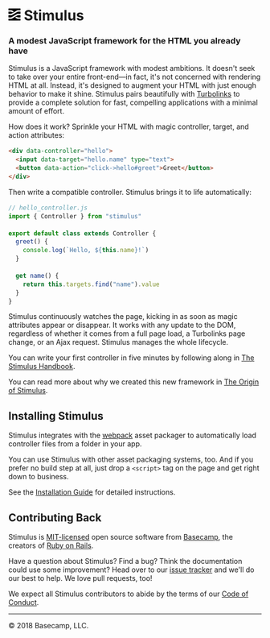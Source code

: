 # <img src="assets/logo.svg?sanitize=true" width="24" height="24" alt="Stimulus"> Stimulus

### A modest JavaScript framework for the HTML you already have

Stimulus is a JavaScript framework with modest ambitions. It doesn't seek to take over your entire front-end—in fact, it's not concerned with rendering HTML at all. Instead, it's designed to augment your HTML with just enough behavior to make it shine. Stimulus pairs beautifully with [Turbolinks](https://github.com/turbolinks/turbolinks) to provide a complete solution for fast, compelling applications with a minimal amount of effort.

How does it work? Sprinkle your HTML with magic controller, target, and action attributes:

```html
<div data-controller="hello">
  <input data-target="hello.name" type="text">
  <button data-action="click->hello#greet">Greet</button>
</div>
```

Then write a compatible controller. Stimulus brings it to life automatically:

```js
// hello_controller.js
import { Controller } from "stimulus"

export default class extends Controller {
  greet() {
    console.log(`Hello, ${this.name}!`)
  }

  get name() {
    return this.targets.find("name").value
  }
}
```

Stimulus continuously watches the page, kicking in as soon as magic attributes appear or disappear. It works with any update to the DOM, regardless of whether it comes from a full page load, a Turbolinks page change, or an Ajax request. Stimulus manages the whole lifecycle.

You can write your first controller in five minutes by following along in [The Stimulus Handbook](handbook/README.md).

You can read more about why we created this new framework in [The Origin of Stimulus](ORIGIN.md).

## Installing Stimulus

Stimulus integrates with the [webpack](https://webpack.js.org/) asset packager to automatically load controller files from a folder in your app.

You can use Stimulus with other asset packaging systems, too. And if you prefer no build step at all, just drop a `<script>` tag on the page and get right down to business.

See the [Installation Guide](INSTALLING.md) for detailed instructions.

## Contributing Back

Stimulus is [MIT-licensed](LICENSE.md) open source software from [Basecamp](https://basecamp.com/), the creators of [Ruby on Rails](http://rubyonrails.org).

Have a question about Stimulus? Find a bug? Think the documentation could use some improvement? Head over to our [issue tracker](https://github.com/stimulusjs/stimulus/issues) and we'll do our best to help. We love pull requests, too!

We expect all Stimulus contributors to abide by the terms of our [Code of Conduct](CONDUCT.md).

---

© 2018 Basecamp, LLC.
